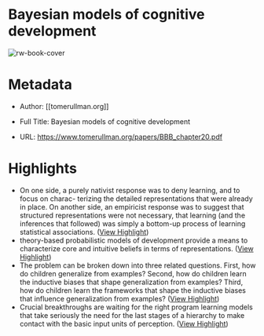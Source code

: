 # Bayesian models of cognitive development

![rw-book-cover](https://readwise-assets.s3.amazonaws.com/static/images/article4.6bc1851654a0.png)

# Metadata
- Author: [[tomerullman.org]]
- Full Title: Bayesian models of cognitive development

- URL: https://www.tomerullman.org/papers/BBB_chapter20.pdf

# Highlights
- On one side, a purely nativist response was to deny learning, and to focus on charac- terizing the detailed representations that were already in place. On another side, an empiricist response was to suggest that structured representations were not necessary, that learning (and the inferences that followed) was simply a bottom-up process of learning statistical associations. ([View Highlight](https://read.readwise.io/read/01hq9h0b6sqw1tqhprk3c0qsps))
- theory-based probabilistic models of development provide a means to characterize core and intuitive beliefs in terms of representations. ([View Highlight](https://read.readwise.io/read/01hq9h28as95mt7hsx9q46qqf2))
- The problem can be broken down into three related questions. First, how do children generalize from examples? Second, how do children learn the inductive biases that shape generalization from examples? Third, how do children learn the frameworks that shape the inductive biases that influence generalization from examples? ([View Highlight](https://read.readwise.io/read/01hq9h1vhr4k7wtht3q8t75rrk))
- Crucial breakthroughs are waiting for the right program learning models that take seriously the need for the last stages of a hierarchy to make contact with the basic input units of perception. ([View Highlight](https://read.readwise.io/read/01hq9gys5m10wcq3kfznsq0my8))
